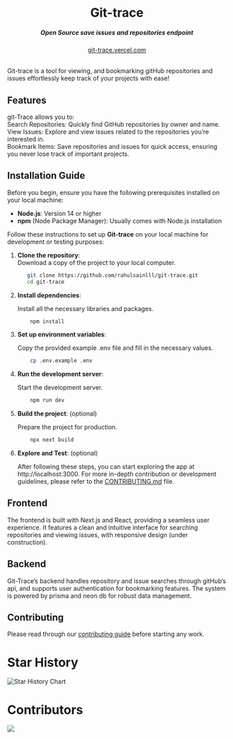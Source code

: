 <div align="center">
    <h1 align="center">Git-trace</h1>
    <h5>Open Source save issues and repositories endpoint</h5>
</div>

<div align="center">
  <a href="https://git-trace.vercel.app">git-trace.vercel.com</a>
</div>
<br/>

Git-trace is a tool for viewing, and bookmarking gitHub repositories and issues effortlessly keep track of your projects with ease!

## Features

git-Trace allows you to:  
Search Repositories: Quickly find GitHub repositories by owner and name.  
View Issues: Explore and view issues related to the repositories you’re interested in.  
Bookmark Items: Save repositories and issues for quick access, ensuring you never lose track of important projects.

<!-- Installation Guide here -->

## Installation Guide

Before you begin, ensure you have the following prerequisites installed on your local machine:
- **Node.js**: Version 14 or higher
- **npm** (Node Package Manager): Usually comes with Node.js installation

Follow these instructions to set up **Git-trace** on your local machine for development or testing purposes:

1. **Clone the repository**:  
   Download a copy of the project to your local computer.

   ```sh
      git clone https://github.com/rahulsainlll/git-trace.git
      cd git-trace
   ```

  2. **Install dependencies**:
      
      Install all the necessary libraries and packages.

      ```sh
          npm install
        ```

  3. **Set up environment variables**:
      
      Copy the provided example .env file and fill in the necessary values.

      ```sh
          cp .env.example .env
        ```

  4. **Run the development server**:
      
      Start the development server.

      ```sh
          npm run dev
        ```

  5. **Build the project**: (optional)
      
      Prepare the project for production.

      ```sh
          npx next build
        ```

  6. **Explore and Test**: (optional)
      
      After following these steps, you can start exploring the app at http://localhost:3000. For more in-depth contribution or development guidelines, please refer to the [CONTRIBUTING.md](CONTRIBUTING.md) file.

  <!-- Installation guide ends here -->

## Frontend

The frontend is built with Next.js and React, providing a seamless user experience. It features a clean and intuitive interface for searching repositories and viewing issues, with responsive design (under construction).


## Backend

Git-Trace’s backend handles repository and issue searches through gitHub’s api, and supports user authentication for bookmarking features. The system is powered by prisma and neon db for robust data management.


## Contributing

Please read through our [contributing guide](./CONTRIBUTING.md) before starting any work.

# Star History

<picture>
  <source
    media="(prefers-color-scheme: dark)"
    srcset="
      https://api.star-history.com/svg?repos=rahulsainlll/git-trace&type=Date&theme=dark
    "
  />
  
  <source
    media="(prefers-color-scheme: light)"
    srcset="
      https://api.star-history.com/svg?repos=rahulsainlll/git-trace&type=Date
    "
  />
  <img
    alt="Star History Chart"
    src="https://api.star-history.com/svg?repos=rahulsainlll/git-trace&type=Date&theme=dark"
  />
</picture>

# Contributors

<a href="https://github.com/rahulsainlll/git-trace/graphs/contributors">
  <img src="https://contrib.rocks/image?repo=rahulsainlll/git-trace" />
</a>
